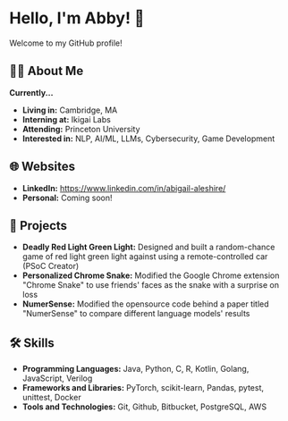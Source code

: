 # Hello, I'm Abby! 👋

Welcome to my GitHub profile! 

## 👩‍💻 About Me

**Currently...**
- **Living in:** Cambridge, MA
- **Interning at:** Ikigai Labs
- **Attending:** Princeton University
- **Interested in:** NLP, AI/ML, LLMs, Cybersecurity, Game Development

## 🌐 Websites 

- **LinkedIn:** https://www.linkedin.com/in/abigail-aleshire/
- **Personal:** Coming soon!

## 📂 Projects

- **Deadly Red Light Green Light:** Designed and built a random-chance game of red light green light against using a remote-controlled car (PSoC Creator)
- **Personalized Chrome Snake:** Modified the Google Chrome extension "Chrome Snake" to use friends' faces as the snake with a surprise on loss
- **NumerSense:** Modified the opensource code behind a paper titled "NumerSense" to compare different language models' results

## 🛠️ Skills

- **Programming Languages:** Java, Python, C, R, Kotlin, Golang, JavaScript, Verilog 
- **Frameworks and Libraries:** PyTorch, scikit-learn, Pandas, pytest, unittest, Docker
- **Tools and Technologies:** Git, Github, Bitbucket, PostgreSQL, AWS
